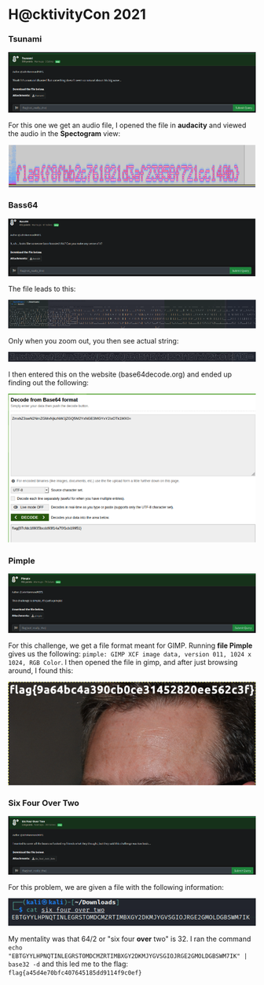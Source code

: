 # H@cktivityCon 2021

### Tsunami

![](../../.gitbook/assets/image%20%28235%29.png)

For this one we get an audio file, I opened the file in **audacity** and viewed the audio in the **Spectogram** view:

![](../../.gitbook/assets/image%20%28234%29.png)

### Bass64

![](../../.gitbook/assets/image%20%28251%29.png)

The file leads to this:

![](../../.gitbook/assets/image%20%28228%29.png)

Only when you zoom out, you then see actual string:

![](../../.gitbook/assets/image%20%28222%29.png)

I then entered this on the website \(base64decode.org\) and ended up finding out the following:

![](../../.gitbook/assets/image%20%28242%29.png)

### Pimple

![](../../.gitbook/assets/image%20%28221%29.png)

For this challenge, we get a file format meant for GIMP. Running **file Pimple** gives us the following: `pimple: GIMP XCF image data, version 011, 1024 x 1024, RGB Color`. I then opened the file in gimp, and after just browsing around, I found this:

![](../../.gitbook/assets/image%20%28255%29.png)

### Six Four Over Two

![](../../.gitbook/assets/image%20%28252%29.png)

For this problem, we are given a file with the following information:

![](../../.gitbook/assets/image%20%28229%29.png)

My mentality was that 64/2 or "six four **over** two" is 32. I ran the command `echo "EBTGYYLHPNQTINLEGRSTOMDCMZRTIMBXGY2DKMJYGVSGIOJRGE2GMOLDGBSWM7IK" | base32 -d` and this led me to the flag: `flag{a45d4e70bfc407645185dd9114f9c0ef}`

